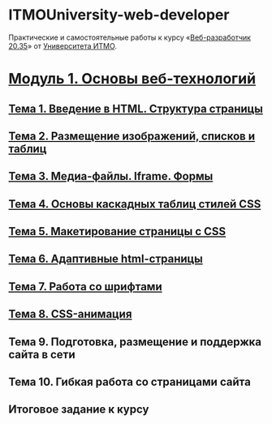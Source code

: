 # ITMOUniversity-web-developer

Практические и самостоятельные работы к курсу «[Веб-разработчик 20.35](https://design.itmo.ru/courses/web_developer_junior/)» от [Университета ИТМО](https://itmo.ru).

# [Модуль 1. Основы веб-технологий](Module_1/)
## [Тема 1. Введение в HTML. Структура страницы](Module_1\loschenkov_SRSWEB_1)
## [Тема 2. Размещение изображений, списков и таблиц](Module_1\loschenkov_SRSWEB_2)
## [Тема 3. Медиа-файлы. Iframe. Формы](Module_1\loschenkov_SRSWEB_3)
## [Тема 4. Основы каскадных таблиц стилей CSS](Module_1\loschenkov_SRSWEB_4)
## [Тема 5. Макетирование страницы с CSS](Module_1\loschenkov_SRSWEB_5)
## [Тема 6. Адаптивные html-страницы](Module_1\loschenkov_SRSWEB_6)
## [Тема 7. Работа со шрифтами](Module_1\loschenkov_SRSWEB_7)
## [Тема 8. CSS-анимация](Module_1\loschenkov_SRSWEB_8)
## Тема 9. Подготовка, размещение и поддержка сайта в сети
## Тема 10. Гибкая работа со страницами сайта
## Итоговое задание к курсу